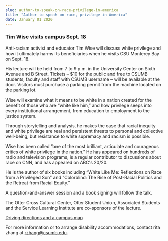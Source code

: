 ```yaml
---
slug: author-to-speak-on-race-privilege-in-america
title: "Author to speak on race, privilege in America"
date: January 01 2020
---
```


<h3>Tim Wise visits campus Sept. 18</h3><p>Anti-racism activist and educator Tim Wise will discuss white privilege and how it ultimately harms its beneficiaries when he visits CSU Monterey Bay on Sept. 18.
</p><p>His lecture will be held from 7 to 9 p.m. in the University Center on Sixth Avenue and B Street. Tickets – $10 for the public and free to CSUMB students, faculty and staff with CSUMB username – will be available at the door. Visitors must purchase a parking permit from the machine located on the parking lot. 
</p><p>Wise will examine what it means to be white in a nation created for the benefit of those who are “white like him,” and how privilege seeps into every institutional arrangement, from education to employment to the justice system.
</p><p>Through storytelling and analysis, he makes the case that racial inequity and white privilege are real and persistent threats to personal and collective well-being, but resistance to white supremacy and racism is possible.
</p><p>Wise has been called “one of the most brilliant, articulate and courageous critics of white privilege in the nation.” He has appeared on hundreds of radio and television programs, is a regular contributor to discussions about race on CNN, and has appeared on ABC's 20/20.
</p><p>He is the author of six books including “White Like Me: Reflections on Race from a Privileged Son” and “Colorblind: The Rise of Post-Racial Politics and the Retreat from Racial Equity.”
</p><p>A question-and-answer session and a book signing will follow the talk.
</p><p>The Otter Cross Cultural Center, Otter Student Union, Associated Students and the Service Learning Institute are co-sponsors of the lecture.
</p><p><a href="csumb.edu/maps">Driving directions and a campus map</a>
</p><p>For more information or to arrange disability accommodations, contact rita zhang at <a href="&#x6d;&#97;&#105;&#x6c;&#x74;&#111;:&#x72;&#122;&#104;&#x61;&#x6e;&#103;&#64;&#x63;&#115;&#117;&#x6d;&#x62;&#46;&#101;&#x64;&#x75;">rzhang@csumb.edu</a>.
</p>
